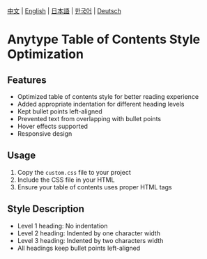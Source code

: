 [中文](../README.md) | [English](README_en-US.md) | [日本語](README_ja-JP.md) | [한국어](README_ko-KR.md) | [Deutsch](README_de-DE.md)

# Anytype Table of Contents Style Optimization

## Features
- Optimized table of contents style for better reading experience
- Added appropriate indentation for different heading levels
- Kept bullet points left-aligned
- Prevented text from overlapping with bullet points
- Hover effects supported
- Responsive design

## Usage
1. Copy the `custom.css` file to your project
2. Include the CSS file in your HTML
3. Ensure your table of contents uses proper HTML tags

## Style Description
- Level 1 heading: No indentation
- Level 2 heading: Indented by one character width
- Level 3 heading: Indented by two characters width
- All headings keep bullet points left-aligned 